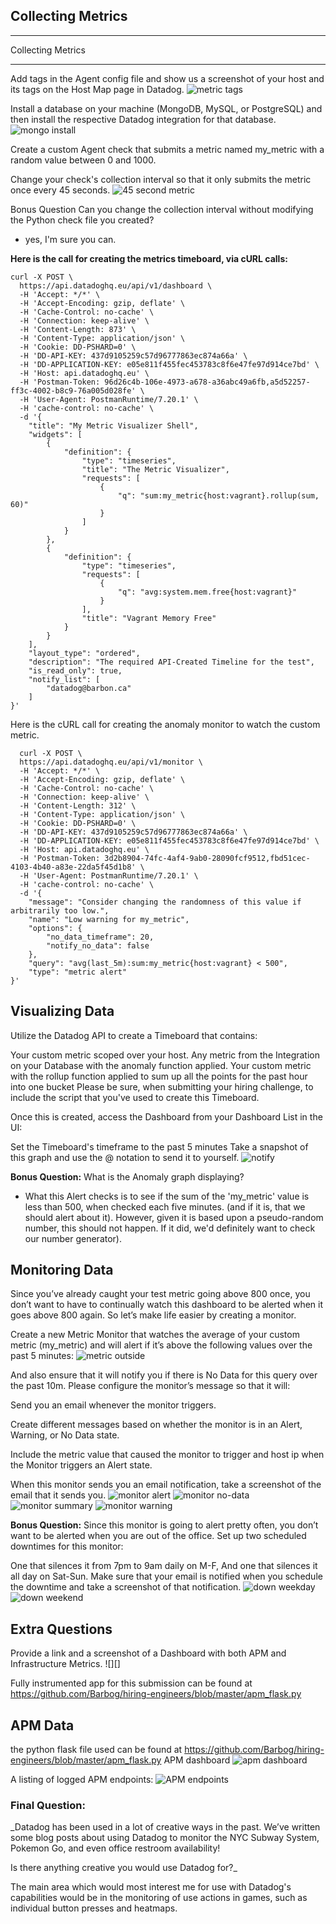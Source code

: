 ## Collecting Metrics

*********************
Collecting Metrics
*********************
Add tags in the Agent config file and show us a screenshot of your host and its tags on the Host Map page in Datadog.
![metric tags][metric-tags]

Install a database on your machine (MongoDB, MySQL, or PostgreSQL) and then install the respective Datadog integration for that database.
![mongo install][metric-mongo]

Create a custom Agent check that submits a metric named my_metric with a random value between 0 and 1000.

Change your check's collection interval so that it only submits the metric once every 45 seconds.
![45 second metric][metric-45sec]

Bonus Question Can you change the collection interval without modifying the Python check file you created?
* yes, I'm sure you can. 

**Here is the call for creating the metrics timeboard, via cURL calls:**
```curl
curl -X POST \
  https://api.datadoghq.eu/api/v1/dashboard \
  -H 'Accept: */*' \
  -H 'Accept-Encoding: gzip, deflate' \
  -H 'Cache-Control: no-cache' \
  -H 'Connection: keep-alive' \
  -H 'Content-Length: 873' \
  -H 'Content-Type: application/json' \
  -H 'Cookie: DD-PSHARD=0' \
  -H 'DD-API-KEY: 437d9105259c57d96777863ec874a66a' \
  -H 'DD-APPLICATION-KEY: e05e811f455fec453783c8f6e47fe97d914ce7bd' \
  -H 'Host: api.datadoghq.eu' \
  -H 'Postman-Token: 96d26c4b-106e-4973-a678-a36abc49a6fb,a5d52257-ff3c-4002-b8c9-76a005d028fe' \
  -H 'User-Agent: PostmanRuntime/7.20.1' \
  -H 'cache-control: no-cache' \
  -d '{
	"title": "My Metric Visualizer Shell",
	"widgets": [
		{
			"definition": {
				"type": "timeseries",
				"title": "The Metric Visualizer",
				"requests": [
					{
						"q": "sum:my_metric{host:vagrant}.rollup(sum, 60)"
					}
				]
			}
		},
		{
			"definition": {
				"type": "timeseries",
				"requests": [
					{
						"q": "avg:system.mem.free{host:vagrant}"
					}
				],
				"title": "Vagrant Memory Free"
			}
		}
	],
	"layout_type": "ordered",
	"description": "The required API-Created Timeline for the test",
	"is_read_only": true,
	"notify_list": [
		"datadog@barbon.ca"
	]
}'
```
	
Here is the cURL call for creating the anomaly monitor to watch the custom metric.	

```curl
  curl -X POST \
  https://api.datadoghq.eu/api/v1/monitor \
  -H 'Accept: */*' \
  -H 'Accept-Encoding: gzip, deflate' \
  -H 'Cache-Control: no-cache' \
  -H 'Connection: keep-alive' \
  -H 'Content-Length: 312' \
  -H 'Content-Type: application/json' \
  -H 'Cookie: DD-PSHARD=0' \
  -H 'DD-API-KEY: 437d9105259c57d96777863ec874a66a' \
  -H 'DD-APPLICATION-KEY: e05e811f455fec453783c8f6e47fe97d914ce7bd' \
  -H 'Host: api.datadoghq.eu' \
  -H 'Postman-Token: 3d2b8904-74fc-4af4-9ab0-28090fcf9512,fbd51cec-4103-4b40-a83e-22da5f45d1b8' \
  -H 'User-Agent: PostmanRuntime/7.20.1' \
  -H 'cache-control: no-cache' \
  -d '{
    "message": "Consider changing the randomness of this value if arbitrarily too low.",
    "name": "Low warning for my_metric",
    "options": {
        "no_data_timeframe": 20,
        "notify_no_data": false
    },
    "query": "avg(last_5m):sum:my_metric{host:vagrant} < 500",
    "type": "metric alert"
}'
```

## Visualizing Data
Utilize the Datadog API to create a Timeboard that contains:

Your custom metric scoped over your host.
Any metric from the Integration on your Database with the anomaly function applied.
Your custom metric with the rollup function applied to sum up all the points for the past hour into one bucket
Please be sure, when submitting your hiring challenge, to include the script that you've used to create this Timeboard.

Once this is created, access the Dashboard from your Dashboard List in the UI:

Set the Timeboard's timeframe to the past 5 minutes
Take a snapshot of this graph and use the @ notation to send it to yourself.
![notify][metric-last5]

**Bonus Question:** What is the Anomaly graph displaying?
* What this Alert checks is to see if the sum of the 'my_metric' value is less than 500, when checked each five minutes. 
(and if it is, that we should alert about it). However, given it is based upon a pseudo-random number, this should not happen. If it did, we'd definitely want to check our number generator).


## Monitoring Data
Since you’ve already caught your test metric going above 800 once, you don’t want to have to continually watch this dashboard to be alerted when it goes above 800 again. So let’s make life easier by creating a monitor.

Create a new Metric Monitor that watches the average of your custom metric (my_metric) and will alert if it’s above the following values over the past 5 minutes:
![metric outside ][metric-outside-bounds-snapshot]

And also ensure that it will notify you if there is No Data for this query over the past 10m.
Please configure the monitor’s message so that it will:

Send you an email whenever the monitor triggers.

Create different messages based on whether the monitor is in an Alert, Warning, or No Data state.

Include the metric value that caused the monitor to trigger and host ip when the Monitor triggers an Alert state.

When this monitor sends you an email notification, take a screenshot of the email that it sends you.
![monitor alert][monitoring-alert]
![monitor no-data][monitoring-no-data]
![monitor summary][monitoring-summary]
![monitor warning][monitoring-warning]

**Bonus Question:** Since this monitor is going to alert pretty often, you don’t want to be alerted when you are out of the office. Set up two scheduled downtimes for this monitor:

One that silences it from 7pm to 9am daily on M-F,
And one that silences it all day on Sat-Sun.
Make sure that your email is notified when you schedule the downtime and take a screenshot of that notification.
![down weekday][apm-down-weekday]
![down weekend][apm-down-weekend]


## Extra Questions
Provide a link and a screenshot of a Dashboard with both APM and Infrastructure Metrics.
![][]

Fully instrumented app for this submission can be found at https://github.com/Barbog/hiring-engineers/blob/master/apm_flask.py

## APM Data
the python flask file used can be found at https://github.com/Barbog/hiring-engineers/blob/master/apm_flask.py
APM dashboard ![apm dashboard][apm-dash]

A listing of logged APM endpoints: ![APM endpoints][apm-endpoint]

### Final Question:
_Datadog has been used in a lot of creative ways in the past. We’ve written some blog posts about using Datadog to monitor the NYC Subway System, Pokemon Go, and even office restroom availability!

Is there anything creative you would use Datadog for?_

The main area which would most interest me for use with Datadog's capabilities would be in the monitoring of use actions in games, such as individual button presses and heatmaps. 


[apm-dash]: https://github.com/Barbog/hiring-engineers/raw/master/APM-dashboard.JPG
[apm-endpoint]: https://github.com/Barbog/hiring-engineers/raw/master/APM-endpoints.JPG
[apm-down-weekday]: https://github.com/Barbog/hiring-engineers/raw/master/Downtime-weekday.JPG
[apm-down-weekend]: https://github.com/Barbog/hiring-engineers/raw/master/Downtime-weekend.JPG
[metric-45sec]: https://github.com/Barbog/hiring-engineers/raw/master/Metrics-45second-Graph.JPG
[metric-last5]: https://github.com/Barbog/hiring-engineers/raw/master/Metrics-Last-5-min.JPG
[metric-mongo]: https://github.com/Barbog/hiring-engineers/raw/master/Metrics-Mongo.JPG
[metric-outside-bounds-snapshot]: https://github.com/Barbog/hiring-engineers/raw/master/Metrics-outside-bounds-snapshot.JPG
[metric-tags]: https://github.com/Barbog/hiring-engineers/raw/master/Metrics-Tags.JPG
[metric-validation]: https://github.com/Barbog/hiring-engineers/raw/master/Metrics-Validation.JPG
[monitoring-alert]: https://github.com/Barbog/hiring-engineers/raw/master/Monitoring-Email-alert-test.JPG
[monitoring-no-data]: https://github.com/Barbog/hiring-engineers/raw/master/Monitoring-Email-no-data-test.JPG
[monitoring-summary]: https://github.com/Barbog/hiring-engineers/raw/master/Monitoring-Email-summary.JPG
[monitoring-warning]: https://github.com/Barbog/hiring-engineers/raw/master/Monitoring-Email-warning.JPG
